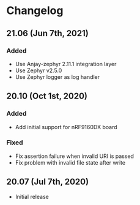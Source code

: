 # Changelog

## 21.06 (Jun 7th, 2021)

### Added
- Use Anjay-zephyr 2.11.1 integration layer
- Use Zephyr v2.5.0
- Use Zephyr logger as log handler

## 20.10 (Oct 1st, 2020)

### Added
- Add initial support for nRF9160DK board

### Fixed
- Fix assertion failure when invalid URI is passed
- Fix problem with invalid file state after write

## 20.07 (Jul 7th, 2020)
- Initial release
